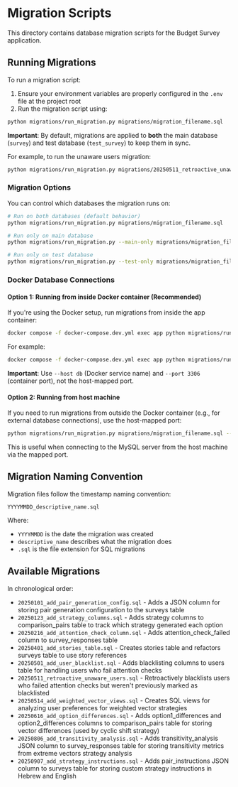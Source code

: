 # Migration Scripts

This directory contains database migration scripts for the Budget Survey application.

## Running Migrations

To run a migration script:

1. Ensure your environment variables are properly configured in the `.env` file at the project root
2. Run the migration script using:

```bash
python migrations/run_migration.py migrations/migration_filename.sql
```

**Important**: By default, migrations are applied to **both** the main database (`survey`) and test database (`test_survey`) to keep them in sync.

For example, to run the unaware users migration:

```bash
python migrations/run_migration.py migrations/20250511_retroactive_unaware_users.sql
```

### Migration Options

You can control which databases the migration runs on:

```bash
# Run on both databases (default behavior)
python migrations/run_migration.py migrations/migration_filename.sql

# Run only on main database
python migrations/run_migration.py --main-only migrations/migration_filename.sql

# Run only on test database
python migrations/run_migration.py --test-only migrations/migration_filename.sql
```

### Docker Database Connections

#### Option 1: Running from inside Docker container (Recommended)
If you're using the Docker setup, run migrations from inside the app container:

```bash
docker compose -f docker-compose.dev.yml exec app python migrations/run_migration.py migrations/migration_filename.sql --host db --port 3306
```

For example:
```bash
docker compose -f docker-compose.dev.yml exec app python migrations/run_migration.py migrations/20250806_add_transitivity_analysis.sql --host db --port 3306
```

**Important**: Use `--host db` (Docker service name) and `--port 3306` (container port), not the host-mapped port.

#### Option 2: Running from host machine
If you need to run migrations from outside the Docker container (e.g., for external database connections), use the host-mapped port:

```bash
python migrations/run_migration.py migrations/migration_filename.sql --host localhost --port 3307
```

This is useful when connecting to the MySQL server from the host machine via the mapped port.

## Migration Naming Convention

Migration files follow the timestamp naming convention:

`YYYYMMDD_descriptive_name.sql`

Where:
- `YYYYMMDD` is the date the migration was created
- `descriptive_name` describes what the migration does
- `.sql` is the file extension for SQL migrations

## Available Migrations

In chronological order:

- `20250101_add_pair_generation_config.sql` - Adds a JSON column for storing pair generation configuration to the surveys table
- `20250123_add_strategy_columns.sql` - Adds strategy columns to comparison_pairs table to track which strategy generated each option
- `20250216_add_attention_check_column.sql` - Adds attention_check_failed column to survey_responses table
- `20250401_add_stories_table.sql` - Creates stories table and refactors surveys table to use story references
- `20250501_add_user_blacklist.sql` - Adds blacklisting columns to users table for handling users who fail attention checks
- `20250511_retroactive_unaware_users.sql` - Retroactively blacklists users who failed attention checks but weren't previously marked as blacklisted
- `20250514_add_weighted_vector_views.sql` - Creates SQL views for analyzing user preferences for weighted vector strategies
- `20250616_add_option_differences.sql` - Adds option1_differences and option2_differences columns to comparison_pairs table for storing vector differences (used by cyclic shift strategy)
- `20250806_add_transitivity_analysis.sql` - Adds transitivity_analysis JSON column to survey_responses table for storing transitivity metrics from extreme vectors strategy analysis
- `20250907_add_strategy_instructions.sql` - Adds pair_instructions JSON column to surveys table for storing custom strategy instructions in Hebrew and English
